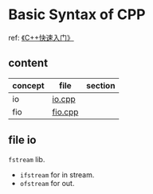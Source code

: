 # Basic Syntax of CPP

ref: [《C++快速入门》](https://www.bilibili.com/video/BV1Ps411w73m/)

## content

| concept | file                     | section |
| ------- | ------------------------ | ------- |
| io      | [io.cpp](./src/io.cpp)   |         |
| fio     | [fio.cpp](./src/fio.cpp) |         |

## file io

`fstream` lib.

- `ifstream` for in stream.
- `ofstream` for out.